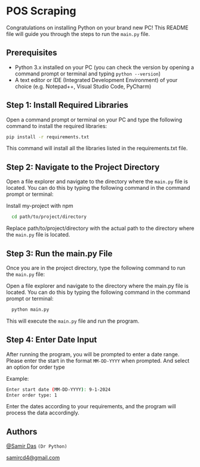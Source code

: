 # POS Scraping

Congratulations on installing Python on your brand new PC! This README file will guide you through the steps to run the `main.py` file.


## Prerequisites

- Python 3.x installed on your PC (you can check the version by opening a command prompt or terminal and typing `python --version`)
- A text editor or IDE (Integrated Development Environment) of your choice (e.g. Notepad++, Visual Studio Code, PyCharm)


## Step 1: Install Required Libraries

Open a command prompt or terminal on your PC and type the following command to install the required libraries:

```bash
pip install -r requirements.txt
```

This command will install all the libraries listed in the requirements.txt file.
## Step 2: Navigate to the Project Directory
Open a file explorer and navigate to the directory where the `main.py` file is located. You can do this by typing the following command in the command prompt or terminal:

Install my-project with npm

```bash
  cd path/to/project/directory
```
Replace path/to/project/directory with the actual path to the directory where the `main.py` file is located.


## Step 3: Run the main.py File
Once you are in the project directory, type the following command to run the `main.py` file:

Open a file explorer and navigate to the directory where the main.py file is located. You can do this by typing the following command in the command prompt or terminal:

```bash
  python main.py
```
This will execute the `main.py` file and run the program.

## Step 4: Enter Date Input
After running the program, you will be prompted to enter a date range. Please enter the start in the format `MM-DD-YYYY` when prompted.
And select an option for order type

Example:

```bash
Enter start date (MM-DD-YYYY): 9-1-2024
Enter order type: 1
```

Enter the dates according to your requirements, and the program will process the data accordingly.
## Authors

[@Samir Das](https://www.github.com/samircd4)
`(Dr Python)`

samircd4@gmail.com

